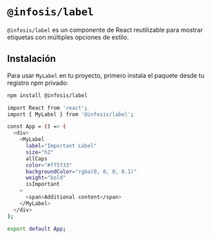 # `@infosis/label`

`@infosis/label` es un componente de React reutilizable para mostrar etiquetas con múltiples opciones de estilo. 

## Instalación

Para usar `MyLabel` en tu proyecto, primero instala el paquete desde tu registro npm privado:

```bash
npm install @infosis/label

import React from 'react';
import { MyLabel } from '@infosis/label';

const App = () => (
  <div>
    <MyLabel
      label="Important Label"
      size="h2"
      allCaps
      color="#ff5733"
      backgroundColor="rgba(0, 0, 0, 0.1)"
      weight="bold"
      isImportant
    >
      <span>Additional content</span>
    </MyLabel>
  </div>
);

export default App;

